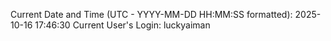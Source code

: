 Current Date and Time (UTC - YYYY-MM-DD HH:MM:SS formatted): 2025-10-16 17:46:30
Current User's Login: luckyaiman
